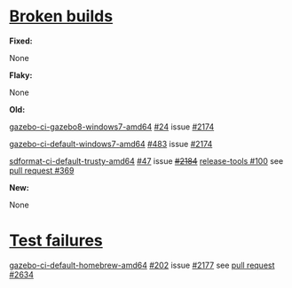 # [Broken builds](http://build.osrfoundation.org/view/BuildCopFail/)

**Fixed:**

None

**Flaky:**

None

**Old:**

[gazebo-ci-gazebo8-windows7-amd64](http://build.osrfoundation.org/view/main/view/BuildCopFail/job/gazebo-ci-gazebo8-windows7-amd64) [#24](http://build.osrfoundation.org/view/main/view/BuildCopFail/job/gazebo-ci-gazebo8-windows7-amd64/24/) issue [#2174](https://bitbucket.org/osrf/gazebo/issues/2174/build-cop-windows-build-broken-cannot-find)

[gazebo-ci-default-windows7-amd64](http://build.osrfoundation.org/view/main/view/BuildCopFail/job/gazebo-ci-default-windows7-amd64/) [#483](http://build.osrfoundation.org/view/main/view/BuildCopFail/job/gazebo-ci-default-windows7-amd64/483/) issue [#2174](https://bitbucket.org/osrf/gazebo/issues/2174/build-cop-windows-build-broken-cannot-find)

[sdformat-ci-default-trusty-amd64](http://build.osrfoundation.org/view/main/view/BuildCopTests/job/sdformat-ci-default-trusty-amd64/) [#47](http://build.osrfoundation.org/view/main/view/BuildCopTests/job/sdformat-ci-default-trusty-amd64/47/) issue ~~[#2184](https://bitbucket.org/osrf/gazebo/issues/2184)~~ [release-tools #100](https://bitbucket.org/osrf/release-tools/issues/100/build-cop-sdformat-trusty-failed-to-fetch) see [pull request #369](https://bitbucket.org/osrf/release-tools/pull-requests/369/squashed-layers-packages-are-installed/diff)

**New:**

None


# [Test failures](http://build.osrfoundation.org/view/BuildCopTests/)

[gazebo-ci-default-homebrew-amd64](http://build.osrfoundation.org/view/main/view/BuildCopFail/job/gazebo-ci-default-homebrew-amd64) [#202](http://build.osrfoundation.org/view/main/view/BuildCopFail/job/gazebo-ci-default-homebrew-amd64/202/) issue [#2177](https://bitbucket.org/osrf/gazebo/issues/2177) see [pull request #2634](https://bitbucket.org/osrf/gazebo/pull-requests/2634/fix-examples-compilation-2177)